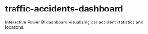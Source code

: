 # traffic-accidents-dashboard
Interactive Power BI dashboard visualizing car accident statistics and locations.
